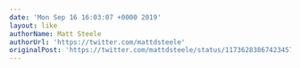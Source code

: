 ```yaml
---
date: 'Mon Sep 16 16:03:07 +0000 2019'
layout: like
authorName: Matt Steele
authorUrl: 'https://twitter.com/mattdsteele'
originalPost: 'https://twitter.com/mattdsteele/status/1173628386742345728'
---
```

